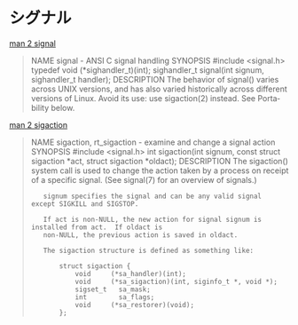 # シグナル

[man 2 signal](https://man7.org/linux/man-pages/man2/signal.2.html)

> NAME
>       signal - ANSI C signal handling
> SYNOPSIS
>       #include <signal.h>
>       typedef void (*sighandler_t)(int);
>       sighandler_t signal(int signum, sighandler_t handler);
> DESCRIPTION
>       The  behavior  of  signal() varies across UNIX versions, and has also varied historically
>       across different versions of Linux.  Avoid its use: use sigaction(2) instead.  See Porta‐
>       bility below.

[man 2 sigaction](https://man7.org/linux/man-pages/man2/sigaction.2.html)

> NAME
>        sigaction, rt_sigaction - examine and change a signal action
> SYNOPSIS
>        #include <signal.h>
>        int sigaction(int signum, const struct sigaction *act,
>                      struct sigaction *oldact);
> DESCRIPTION
>        The sigaction() system call is used to change the action taken by a process on receipt of
>        a specific signal.  (See signal(7) for an overview of signals.)
> 
>        signum specifies the signal and can be any valid signal except SIGKILL and SIGSTOP.
> 
>        If act is non-NULL, the new action for signal signum is installed from act.  If oldact is
>        non-NULL, the previous action is saved in oldact.
> 
>        The sigaction structure is defined as something like:
> 
>            struct sigaction {
>                void     (*sa_handler)(int);
>                void     (*sa_sigaction)(int, siginfo_t *, void *);
>                sigset_t   sa_mask;
>                int        sa_flags;
>                void     (*sa_restorer)(void);
>            };
